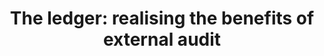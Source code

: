 ---
title: "The ledger: realising the benefits of external audit"
excerpt: |
  Google's Certificate Transparency and DeepMind's Verifiable Data Audit are both completely custom systems, designed, and built and used by teams of experts. What changes would need to be made to more mainstream technologies and the engineering practices around them so that they could support external audit in a data trust?
---